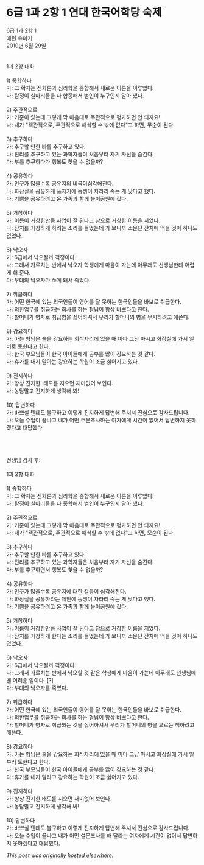# 6급 1과 2항 1 연대 한국어학당 숙제

<div>
<p>6급 1과 2항 1<br>애런 슈마커<br>2010년 6월 29일<br><br><br>1과 2항 대화<br><br>1) 종합하다<br>가: 그 확자는 진화론과 심리학을 종합해서 새로운 이론을 이루었다.<br>나: 탐정이 실마리들을 다 합종해서 범인이 누구인지 알아 냈다.<br><br>2) 주관적으로<br>가: 기준이 있는데 그렇게 막 마음대로 주관적으로 평가하면 안 되지요!<br>나: 내가 "객관적으로, 주관적으로 해석할 수 밖에 없다"고 하면, 무순이 된다.<br><br>3) 추구하다<br>가: 추구할 만한 바를 추구하고 있다.<br>나: 진리를 추구하고 있는 과학자들이 처음부터 자기 자신을 숨긴다.<br>다: 부를 추구하다가 행복도 찾을 수 없을까?<br><br>4) 공유하다<br>가: 인구가 많을수록 공유지의 비극이심각해진다.<br>나: 화장실을 공유하게 쓰자기에 동생이 차라리 죽는 게 낫다고 했다.<br>다: 기쁨을 공유하려고 온 가족과 함께 놀이공원에 갔다.<br><br>5) 거창하다<br>가: 이름이 거창한만큼 사업이 잘 된다고 참으로 거창한 이름을 지었다.<br>나: 잔치를 거창하게 하려는 소리를 들었는데 가 보니까 소문난 잔치에 먹을 것이 하나도 없었다.<br><br>6) 낙오자<br>가: 6급에서 낙오될까 걱정이다.<br>나: 그래서 가르치는 반에서 낙오자 학생에게 마음이 가는데 아무래도 선생님한테 어렵게 해 준다.<br>다: 부대의 낙오자가 쏘게 돼서 죽었다.<br><br>7) 취급하다<br>가: 어떤 한국에 있는 외국인들이 영어를 잘 못하는 한국인들을 바보로 취급한다.<br>나: 외환업무를 취급하는 회사를 하는 형님이 항상 바쁘다고 한다.<br>다: 할머니가 병자로 취급함을 싫어하셔서 우리가 할머니의 병을 무시하려고 애쓴다.<br><br>8) 강요하다<br>가: 아는 형님은 술을 강요하는 회식자리에 있을 때 마다 그냥 마시고 화장실에 가서 일버로 토한다고 한다.<br>나: 한국 부모님들이 한국 아이들에게 공부를 많이 강요하는 것 같다.<br>다: 휴가를 내지 말아는 강요하는 학원이 조금 싫어지고 있다.<br><br>9) 진지하다<br>가: 항상 진지한. 태도를 지으면 재미없어 보인다.<br>나: 농담말고 진지하게 생각해 봐!<br><br>10) 답변하다<br>가: 바쁘실 텐데도 불구하고 이렇게 진지하게 답변해 주셔서 진심으로 감사드립니다.<br>나: 오늘 수업이 끝나고 내가 어떤 주문조사하는 여자에게 시간이 없어서 답변하지 못하겠다고 대답했다.</p>
<div><br></div>
<div><br></div>
<div><br></div>
<div>선생님 검사 후:</div>
<div><br></div>
<div>1과 2항 대화<br><br>1) 종합하다<br>가: 그 확자는 진화론과 심리학을 종합해서 새로운 이론을 이루었다.<br>나: 탐정이 실마리들을 다 종합해서 범인이 누구인지 알아 냈다.<br><br>2) 주관적으로<br>가: 기준이 있는데 그렇게 막 마음대로 주관적으로 평가하면 안 되지요!<br>나: 내가 "객관적으로, 주관적으로 해석할 수 밖에 없다"고 하면, 모순이 된다.<br><br>3) 추구하다<br>가: 추구할 만한 바를 추구하고 있다.<br>나: 진리를 추구하고 있는 과학자들은 처음부터 자기 자신을 숨긴다.<br>다: 부를 추구하면서 행복도 찾을 수 없을까?<br><br>4) 공유하다<br>가: 인구가 많을수록 공유지에 대한 갈등이 심각해진다.<br>나: 화장실을 공유하라는 제안에 동생이 차라리 죽는 게 낫다고 했다.<br>다: 기쁨을 공유하려고 온 가족과 함께 놀이공원에 갔다.<br><br>5) 거창하다<br>가: 이름이 거창한만큼 사업이 잘 된다고 참으로 거창한 이름을 지었다.<br>나: 잔치를 거창하게 한다는 소리를 들었는데 가 보니까 소문난 잔치에 먹을 것이 하나도 없었다.<br><br>6) 낙오자<br>가: 6급에서 낙오될까 걱정이다.<br>나: 그래서 가르치는 반에서 낙오할 것 같은 학생에게 마음이 가는데 아무래도 선생님에겐 어려운 일이다. [?]<br>다: 부대의 낙오자를 죽였다.<br><br>7) 취급하다<br>가: 어떤 한국에 있는 외국인들이 영어를 잘 못하는 한국인들을 바보로 취급한다.<br>나: 외환업무를 취급하는 회사를 하는 형님이 항상 바쁘다고 한다.<br>다: 할머니가 병자로 취급되는 것을 싫어하셔서 우리가 할머니의 병을 오르는 척하려고 애쓴다.<br><br>8) 강요하다<br>가: 아는 형님은 술을 강요하는 회식자리에 있을 때 마다 그냥 마시고 화장실에 가서 일부러 토한다고 한다.<br>나: 한국 부모님들이 한국 아이들에게 공부를 많이 강요하는 것 같다.<br>다: 휴가를 내지 말라고 강요하는 학원이 조금 싫어지고 있다.<br><br>9) 진지하다<br>가: 항상 진지한 태도를 지으면 재미없어 보인다.<br>나: 농담말고 진지하게 생각해 봐!<br><br>10) 답변하다<br>가: 바쁘실 텐데도 불구하고 이렇게 진지하게 답변해 주셔서 진심으로 감사드립니다.<br>나: 오늘 수업이 끝나고 내가 어떤 설문조사를 해 달라는 여자에게 시간이 없어서 답변하지 못하겠다고 대답했다.</div>
</div>


*This post was originally hosted [elsewhere](http://planspace.blogspot.com/2010/06/6-1-2-1.html).*
